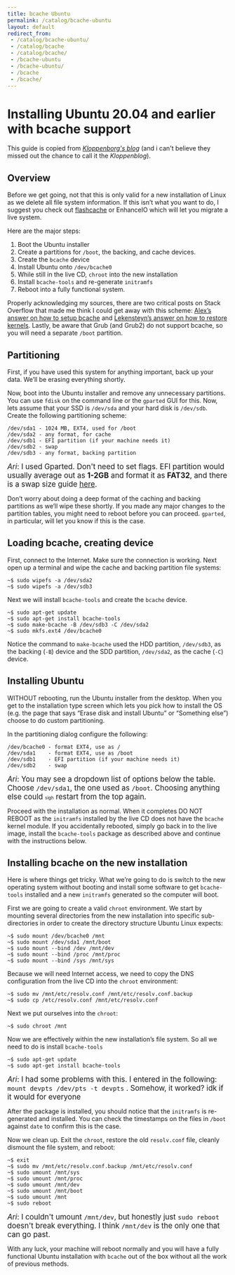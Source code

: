 ```yaml
---
title: bcache Ubuntu
permalink: /catalog/bcache-ubuntu
layout: default
redirect_from:
 - /catalog/bcache-ubuntu/
 - /catalog/bcache
 - /catalog/bcache/
 - /bcache-ubuntu
 - /bcache-ubuntu/
 - /bcache
 - /bcache/
---
```


# Installing Ubuntu 20.04 and earlier with **bcache** support

This guide is copied from <a href="https://kloppenborg.net/blog/installing-ubuntu-20-04-with-bcache/">_Kloppenborg's blog_</a> (and i can't believe they missed out the chance to call it the _Kloppenblog_).

## Overview

Before we get going, not that this is only valid for a new installation of Linux as we delete all file system information. If this isn’t what you want to do, I suggest you check out <a href="https://github.com/facebook/flashcache">flashcache</a> or EnhanceIO which will let you migrate a live system.

Here are the major steps:

1. Boot the Ubuntu installer
1. Create a partitions for `/boot`, the backing, and cache devices.
1. Create the `bcache` device
1. Install Ubuntu onto `/dev/bcache0`
1. While still in the live CD, `chroot` into the new installation
1. Install `bcache-tools` and re-generate `initramfs`
1. Reboot into a fully functional system.

Properly acknowledging my sources, there are two critical posts on Stack Overflow that made me think I could get away with this scheme: <a href="http://askubuntu.com/questions/523817/how-to-setup-bcache">Alex’s answer on how to setup bcache</a> and <a href="http://askubuntu.com/questions/28099/how-to-restore-a-system-after-accidentally-removing-all-kernels">Lekensteyn’s answer on how to restore kernels</a>. Lastly, be aware that Grub (and Grub2) do not support bcache, so you will need a separate `/boot` partition.

## Partitioning
First, if you have used this system for anything important, back up your data. We’ll be erasing everything shortly.

Now, boot into the Ubuntu installer and remove any unnecessary partitions. You can use `fdisk` on the command line or the `gparted` GUI for this. Now, lets assume that your SSD is `/dev/sda` and your hard disk is `/dev/sdb`. Create the following partitioning scheme:

```
/dev/sda1 - 1024 MB, EXT4, used for /boot
/dev/sda2 - any format, for cache
/dev/sdb1 - EFI partition (if your machine needs it)
/dev/sdb2 - swap
/dev/sdb3 - any format, backing partition
```

<span style="font-size:120%">_Ari_: I used Gparted. Don't need to set flags. EFI partition would usually average out as **1-2GB** and format it as **FAT32**, and there is a swap size guide <a href="https://www.cyberciti.biz/tips/linux-swap-space.html">here</a>.</span>

Don’t worry about doing a deep format of the caching and backing partitions as we’ll wipe these shortly. If you made any major changes to the partition tables, you might need to reboot before you can proceed. `gparted`, in particular, will let you know if this is the case.

## Loading bcache, creating device
First, connect to the Internet. Make sure the connection is working. Next open up a terminal and wipe the cache and backing partition file systems:

```
~$ sudo wipefs -a /dev/sda2
~$ sudo wipefs -a /dev/sdb3
```

Next we will install `bcache-tools` and create the `bcache` device.

```
~$ sudo apt-get update
~$ sudo apt-get install bcache-tools
~$ sudo make-bcache -B /dev/sdb3 -C /dev/sda2
~$ sudo mkfs.ext4 /dev/bcache0
```

Notice the command to `make-bcache` used the HDD partition, `/dev/sdb3`, as the backing (`-B`) device and the SDD partition, `/dev/sda2`, as the cache (`-C`) device.

## Installing Ubuntu
WITHOUT rebooting, run the Ubuntu installer from the desktop. When you get to the installation type screen which lets you pick how to install the OS (e.g. the page that says “Erase disk and install Ubuntu” or “Something else”) choose to do custom partitioning.

In the partitioning dialog configure the following:

```
/dev/bcache0 - format EXT4, use as /
/dev/sda1    - format EXT4, use as /boot
/dev/sdb1    - EFI partition (if your machine needs it)
/dev/sdb2    - swap
```

<span style="font-size:120%">_Ari_: You may see a dropdown list of options below the table. Choose `/dev/sda1`, the one used as `/boot`. Choosing anything else could <span style="font-size:60%">sigh</span> restart from the top again.</span>

Proceed with the installation as normal. When it completes DO NOT REBOOT as the `initramfs` installed by the live CD does not have the `bcache` kernel module. If you accidentally rebooted, simply go back in to the live image, install the `bcache-tools` package as described above and continue with the instructions below.

## Installing bcache on the new installation
Here is where things get tricky. What we’re going to do is switch to the new operating system without booting and install some software to get `bcache-tools` installed and a new `initramfs` generated so the computer will boot.

First we are going to create a valid `chroot` environment. We start by mounting several directories from the new installation into specific sub-directories in order to create the directory structure Ubuntu Linux expects:

```
~$ sudo mount /dev/bcache0 /mnt
~$ sudo mount /dev/sda1 /mnt/boot
~$ sudo mount --bind /dev /mnt/dev
~$ sudo mount --bind /proc /mnt/proc
~$ sudo mount --bind /sys /mnt/sys
```

Because we will need Internet access, we need to copy the DNS configuration from the live CD into the `chroot` environment:

```
~$ sudo mv /mnt/etc/resolv.conf /mnt/etc/resolv.conf.backup
~$ sudo cp /etc/resolv.conf /mnt/etc/resolv.conf
```

Next we put ourselves into the `chroot`:

```
~$ sudo chroot /mnt
```

Now we are effectively within the new installation’s file system. So all we need to do is install `bcache-tools`

```
~$ sudo apt-get update
~$ sudo apt-get install bcache-tools
```

<span style="font-size:120%">_Ari_: I had some problems with this. I entered in the following: `mount devpts /dev/pts -t devpts` . Somehow, it worked? idk if it would for everyone </span>

After the package is installed, you should notice that the `initramfs` is re-generated and installed. You can check the timestamps on the files in `/boot` against `date` to confirm this is the case.

Now we clean up. Exit the `chroot`, restore the old `resolv.conf` file, cleanly dismount the file system, and reboot:

```
~$ exit
~$ sudo mv /mnt/etc/resolv.conf.backup /mnt/etc/resolv.conf
~$ sudo umount /mnt/sys
~$ sudo umount /mnt/proc
~$ sudo umount /mnt/dev
~$ sudo umount /mnt/boot
~$ sudo umount /mnt
~$ sudo reboot
```

<span style="font-size:120%">_Ari_: I couldn't umount `/mnt/dev`, but honestly just `sudo reboot` doesn't break everything. I think `/mnt/dev` is the only one that can go past.</span>

With any luck, your machine will reboot normally and you will have a fully functional Ubuntu installation with `bcache` out of the box without all the work of previous methods.
